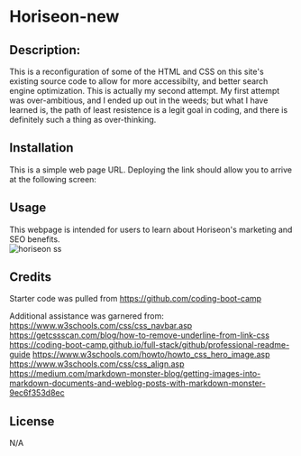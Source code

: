# Horiseon-new

## Description: 

This is a reconfiguration of some of the HTML and CSS on this site's existing source code to allow for more accessibilty, and better search engine optimization. This is actually my second attempt. My first attempt was over-ambitious, and I ended up out in the weeds; but what I have learned is, the path of least resistence is a legit goal in coding, and there is definitely such a thing as over-thinking. 

## Installation

This is a simple web page URL. Deploying the link should allow you to arrive at the following screen: 



## Usage

This webpage is intended for users to learn about Horiseon's marketing and SEO benefits.  
![horiseon ss](https://user-images.githubusercontent.com/128933116/232878646-ad859af0-cc07-400d-be3a-d0a08bce92b6.jpg)



## Credits

Starter code was pulled from https://github.com/coding-boot-camp

Additional assistance was garnered from: 
https://www.w3schools.com/css/css_navbar.asp
https://getcssscan.com/blog/how-to-remove-underline-from-link-css
https://coding-boot-camp.github.io/full-stack/github/professional-readme-guide
https://www.w3schools.com/howto/howto_css_hero_image.asp
https://www.w3schools.com/css/css_align.asp
https://medium.com/markdown-monster-blog/getting-images-into-markdown-documents-and-weblog-posts-with-markdown-monster-9ec6f353d8ec




## License

N/A

